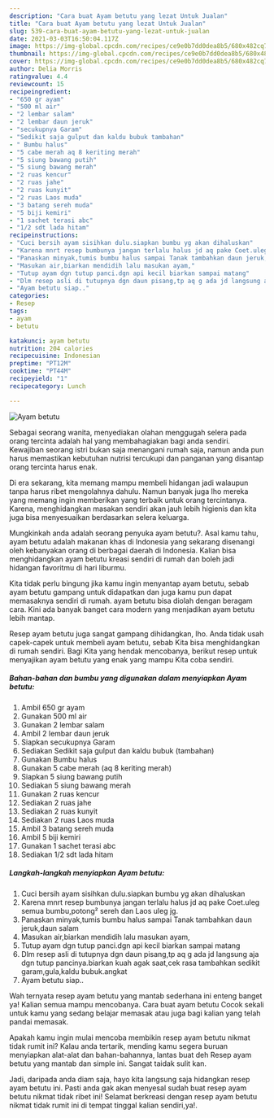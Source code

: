 ```yaml
---
description: "Cara buat Ayam betutu yang lezat Untuk Jualan"
title: "Cara buat Ayam betutu yang lezat Untuk Jualan"
slug: 539-cara-buat-ayam-betutu-yang-lezat-untuk-jualan
date: 2021-03-03T16:50:04.117Z
image: https://img-global.cpcdn.com/recipes/ce9e0b7dd0dea8b5/680x482cq70/ayam-betutu-foto-resep-utama.jpg
thumbnail: https://img-global.cpcdn.com/recipes/ce9e0b7dd0dea8b5/680x482cq70/ayam-betutu-foto-resep-utama.jpg
cover: https://img-global.cpcdn.com/recipes/ce9e0b7dd0dea8b5/680x482cq70/ayam-betutu-foto-resep-utama.jpg
author: Delia Morris
ratingvalue: 4.4
reviewcount: 15
recipeingredient:
- "650 gr ayam"
- "500 ml air"
- "2 lembar salam"
- "2 lembar daun jeruk"
- "secukupnya Garam"
- "Sedikit saja gulput dan kaldu bubuk tambahan"
- " Bumbu halus"
- "5 cabe merah aq 8 keriting merah"
- "5 siung bawang putih"
- "5 siung bawang merah"
- "2 ruas kencur"
- "2 ruas jahe"
- "2 ruas kunyit"
- "2 ruas Laos muda"
- "3 batang sereh muda"
- "5 biji kemiri"
- "1 sachet terasi abc"
- "1/2 sdt lada hitam"
recipeinstructions:
- "Cuci bersih ayam sisihkan dulu.siapkan bumbu yg akan dihaluskan"
- "Karena mnrt resep bumbunya jangan terlalu halus jd aq pake Coet.uleg semua bumbu,potong² sereh dan Laos uleg jg."
- "Panaskan minyak,tumis bumbu halus sampai Tanak tambahkan daun jeruk,daun salam"
- "Masukan air,biarkan mendidih lalu masukan ayam,"
- "Tutup ayam dgn tutup panci.dgn api kecil biarkan sampai matang"
- "Dlm resep asli di tutupnya dgn daun pisang,tp aq g ada jd langsung aja dgn tutup pancinya.biarkan kuah agak saat,cek rasa tambahkan sedikit garam,gula,kaldu bubuk.angkat"
- "Ayam betutu siap.."
categories:
- Resep
tags:
- ayam
- betutu

katakunci: ayam betutu 
nutrition: 204 calories
recipecuisine: Indonesian
preptime: "PT12M"
cooktime: "PT44M"
recipeyield: "1"
recipecategory: Lunch

---
```



![Ayam betutu](https://img-global.cpcdn.com/recipes/ce9e0b7dd0dea8b5/680x482cq70/ayam-betutu-foto-resep-utama.jpg)

Sebagai seorang wanita, menyediakan olahan menggugah selera pada orang tercinta adalah hal yang membahagiakan bagi anda sendiri. Kewajiban seorang istri bukan saja menangani rumah saja, namun anda pun harus memastikan kebutuhan nutrisi tercukupi dan panganan yang disantap orang tercinta harus enak.

Di era  sekarang, kita memang mampu membeli hidangan jadi walaupun tanpa harus ribet mengolahnya dahulu. Namun banyak juga lho mereka yang memang ingin memberikan yang terbaik untuk orang tercintanya. Karena, menghidangkan masakan sendiri akan jauh lebih higienis dan kita juga bisa menyesuaikan berdasarkan selera keluarga. 



Mungkinkah anda adalah seorang penyuka ayam betutu?. Asal kamu tahu, ayam betutu adalah makanan khas di Indonesia yang sekarang disenangi oleh kebanyakan orang di berbagai daerah di Indonesia. Kalian bisa menghidangkan ayam betutu kreasi sendiri di rumah dan boleh jadi hidangan favoritmu di hari liburmu.

Kita tidak perlu bingung jika kamu ingin menyantap ayam betutu, sebab ayam betutu gampang untuk didapatkan dan juga kamu pun dapat memasaknya sendiri di rumah. ayam betutu bisa diolah dengan beragam cara. Kini ada banyak banget cara modern yang menjadikan ayam betutu lebih mantap.

Resep ayam betutu juga sangat gampang dihidangkan, lho. Anda tidak usah capek-capek untuk membeli ayam betutu, sebab Kita bisa menghidangkan di rumah sendiri. Bagi Kita yang hendak mencobanya, berikut resep untuk menyajikan ayam betutu yang enak yang mampu Kita coba sendiri.

<!--inarticleads1-->

##### Bahan-bahan dan bumbu yang digunakan dalam menyiapkan Ayam betutu:

1. Ambil 650 gr ayam
1. Gunakan 500 ml air
1. Gunakan 2 lembar salam
1. Ambil 2 lembar daun jeruk
1. Siapkan secukupnya Garam
1. Sediakan Sedikit saja gulput dan kaldu bubuk (tambahan)
1. Gunakan  Bumbu halus
1. Gunakan 5 cabe merah (aq 8 keriting merah)
1. Siapkan 5 siung bawang putih
1. Sediakan 5 siung bawang merah
1. Gunakan 2 ruas kencur
1. Sediakan 2 ruas jahe
1. Sediakan 2 ruas kunyit
1. Sediakan 2 ruas Laos muda
1. Ambil 3 batang sereh muda
1. Ambil 5 biji kemiri
1. Gunakan 1 sachet terasi abc
1. Sediakan 1/2 sdt lada hitam




<!--inarticleads2-->

##### Langkah-langkah menyiapkan Ayam betutu:

1. Cuci bersih ayam sisihkan dulu.siapkan bumbu yg akan dihaluskan
1. Karena mnrt resep bumbunya jangan terlalu halus jd aq pake Coet.uleg semua bumbu,potong² sereh dan Laos uleg jg.
1. Panaskan minyak,tumis bumbu halus sampai Tanak tambahkan daun jeruk,daun salam
1. Masukan air,biarkan mendidih lalu masukan ayam,
1. Tutup ayam dgn tutup panci.dgn api kecil biarkan sampai matang
1. Dlm resep asli di tutupnya dgn daun pisang,tp aq g ada jd langsung aja dgn tutup pancinya.biarkan kuah agak saat,cek rasa tambahkan sedikit garam,gula,kaldu bubuk.angkat
1. Ayam betutu siap..




Wah ternyata resep ayam betutu yang mantab sederhana ini enteng banget ya! Kalian semua mampu mencobanya. Cara buat ayam betutu Cocok sekali untuk kamu yang sedang belajar memasak atau juga bagi kalian yang telah pandai memasak.

Apakah kamu ingin mulai mencoba membikin resep ayam betutu nikmat tidak rumit ini? Kalau anda tertarik, mending kamu segera buruan menyiapkan alat-alat dan bahan-bahannya, lantas buat deh Resep ayam betutu yang mantab dan simple ini. Sangat taidak sulit kan. 

Jadi, daripada anda diam saja, hayo kita langsung saja hidangkan resep ayam betutu ini. Pasti anda gak akan menyesal sudah buat resep ayam betutu nikmat tidak ribet ini! Selamat berkreasi dengan resep ayam betutu nikmat tidak rumit ini di tempat tinggal kalian sendiri,ya!.

